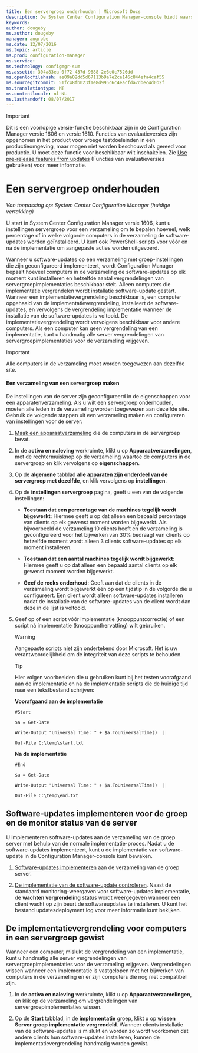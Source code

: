 ```yaml
---
title: Een servergroep onderhouden | Microsoft Docs
description: De System Center Configuration Manager-console biedt waarschuwingen en statussen voor het bewaken van updates en naleving.
keywords: 
author: dougeby
ms.author: dougeby
manager: angrobe
ms.date: 12/07/2016
ms.topic: article
ms.prod: configuration-manager
ms.service: 
ms.technology: configmgr-sum
ms.assetid: 304a83ea-0f72-437d-9688-2e6e0c7526dd
ms.openlocfilehash: ae09a02dd5d67113b9a7e2ce146c844efa4caf55
ms.sourcegitcommit: 51fc48fb023f1e8d995c6c4eacfda7dbec4d0b2f
ms.translationtype: MT
ms.contentlocale: nl-NL
ms.lasthandoff: 08/07/2017
---
```

>[!IMPORTANT]
>Dit is een voorlopige versie-functie beschikbaar zijn in de Configuration Manager versie 1606 en versie 1610. Functies van evaluatieversies zijn opgenomen in het product voor vroege testdoeleinden in een productieomgeving, maar mogen niet worden beschouwd als gereed voor productie. U moet deze functie voor beschikbaar wilt inschakelen. Zie [Use pre-release features from updates](https://docs.microsoft.com/sccm/core/servers/manage/install-in-console-updates#bkmk_prerelease) (Functies van evaluatieversies gebruiken) voor meer informatie.


# <a name="service-a-server-group"></a>Een servergroep onderhouden

*Van toepassing op: System Center Configuration Manager (huidige vertakking)*

U start in System Center Configuration Manager versie 1606, kunt u instellingen servergroep voor een verzameling om te bepalen hoeveel, welk percentage of in welke volgorde computers in de verzameling de software-updates worden geïnstalleerd. U kunt ook PowerShell-scripts voor vóór en na de implementatie om aangepaste acties worden uitgevoerd.

Wanneer u software-updates op een verzameling met groep-instellingen die zijn geconfigureerd implementeert, wordt Configuration Manager bepaalt hoeveel computers in de verzameling de software-updates op elk moment kunt installeren en hetzelfde aantal vergrendelingen van servergroepimplementaties beschikbaar stelt. Alleen computers die implementatie vergrendelen wordt installatie software-update gestart. Wanneer een implementatievergrendeling beschikbaar is, een computer opgehaald van de implementatievergrendeling, installeert de software-updates, en vervolgens de vergrendeling implementatie wanneer de installatie van de software-updates is voltooid. De implementatievergrendeling wordt vervolgens beschikbaar voor andere computers. Als een computer kan geen vergrendeling van een implementatie, kunt u handmatig alle server vergrendelingen van servergroepimplementaties voor de verzameling vrijgeven.

>[!IMPORTANT]
>Alle computers in de verzameling moet worden toegewezen aan dezelfde site.

#### <a name="to-create-a-collection-for-a-server-group"></a>Een verzameling van een servergroep maken  
De instellingen van de server zijn geconfigureerd in de eigenschappen voor een apparatenverzameling. Als u wilt een servergroep onderhouden, moeten alle leden in de verzameling worden toegewezen aan dezelfde site. Gebruik de volgende stappen uit een verzameling maken en configureren van instellingen voor de server:
1.  [Maak een apparaatverzameling](../../core/clients/manage/collections/create-collections.md) die de computers in de servergroep bevat.  

2.  In de **activa en naleving** werkruimte, klikt u op **Apparaatverzamelingen**, met de rechtermuisknop op de verzameling waartoe de computers in de servergroep en klik vervolgens op **eigenschappen**.  

3.  Op de **algemene** tabblad **alle apparaten zijn onderdeel van de servergroep met dezelfde**, en klik vervolgens op **instellingen**.  

4.  Op de **instellingen servergroep** pagina, geeft u een van de volgende instellingen:  

    -   **Toestaan dat een percentage van de machines tegelijk wordt bijgewerkt**: Hiermee geeft u op dat alleen een bepaald percentage van clients op elk gewenst moment worden bijgewerkt. Als bijvoorbeeld de verzameling 10 clients heeft en de verzameling is geconfigureerd voor het bijwerken van 30% bedraagt van clients op hetzelfde moment wordt alleen 3 clients software-updates op elk moment installeren.  

    -   **Toestaan dat een aantal machines tegelijk wordt bijgewerkt**: Hiermee geeft u op dat alleen een bepaald aantal clients op elk gewenst moment worden bijgewerkt.  

    -   **Geef de reeks onderhoud**: Geeft aan dat de clients in de verzameling wordt bijgewerkt één op een tijdstip in de volgorde die u configureert. Een client wordt alleen software-updates installeren nadat de installatie van de software-updates van de client wordt dan deze in de lijst is voltooid.  

5.  Geef op of een script vóór implementatie (knooppuntcorrectie) of een script ná implementatie (knooppunthervatting) wilt gebruiken.  

    > [!WARNING]
    > Aangepaste scripts niet zijn ondertekend door Microsoft. Het is uw verantwoordelijkheid om de integriteit van deze scripts te behouden.

    > [!TIP]  
    > Hier volgen voorbeelden die u gebruiken kunt bij het testen voorafgaand aan de implementatie en na de implementatie scripts die de huidige tijd naar een tekstbestand schrijven:  
    >   
    >  **Voorafgaand aan de implementatie**  
    >   
    >  `#Start`  
    >   
    >  `$a = Get-Date`  
    >   
    >  `Write-Output "Universal Time: " + $a.ToUniversalTime()  |`  
    >   
    >  `Out-File C:\temp\start.txt`  
    >   
    >  **Na de implementatie**  
    >   
    >  `#End`  
    >   
    >  `$a = Get-Date`  
    >   
    >  `Write-Output "Universal Time: " + $a.ToUniversalTime()  |`  
    >   
    >  `Out-File C:\temp\end.txt`  

## <a name="deploy-software-updates-to-the-server-group-and-monitor-status"></a>Software-updates implementeren voor de groep en de monitor status van de server  
U implementeren software-updates aan de verzameling van de groep server met behulp van de normale implementatie-proces. Nadat u de software-updates implementeert, kunt u de implementatie van software-update in de Configuration Manager-console kunt bewaken.
1.  [Software-updates implementeren](manually-deploy-software-updates.md) aan de verzameling van de groep server.   

2.  [De implementatie van de software-update controleren](monitor-software-updates.md). Naast de standaard monitoring-weergaven voor software-updates implementatie, de **wachten vergrendeling** status wordt weergegeven wanneer een client wacht op zijn beurt de softwareupdates te installeren. U kunt het bestand updatesdeployment.log voor meer informatie kunt bekijken.


## <a name="clear-the-deployment-locks-for-computers-in-a-server-group"></a>De implementatievergrendeling voor computers in een servergroep gewist  
Wanneer een computer, mislukt de vergrendeling van een implementatie, kunt u handmatig alle server vergrendelingen van servergroepimplementaties voor de verzameling vrijgeven. Vergrendelingen wissen wanneer een implementatie is vastgelopen met het bijwerken van computers in de verzameling en er zijn computers die nog niet compatibel zijn.  
1.  In de **activa en naleving** werkruimte, klikt u op **Apparaatverzamelingen**, en klik op de verzameling om vergrendelingen van servergroepimplementaties wissen.  

2.  Op de **Start** tabblad, in de **implementatie** groep, klikt u op **wissen Server groep implementatie vergrendeld**. Wanneer clients installatie van de software-updates is mislukt en worden zo wordt voorkomen dat andere clients hun software-updates installeren, kunnen de implementatievergrendeling handmatig worden gewist.  
